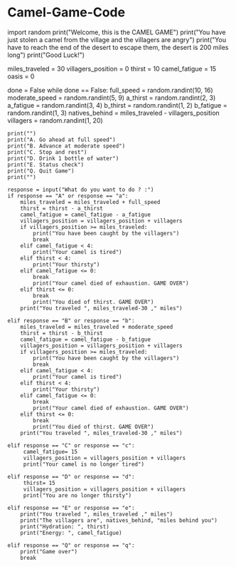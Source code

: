 # Camel-Game-Code

import random
print("Welcome, this is the CAMEL GAME")
print("You have just stolen a camel from the village and the villagers are angry")
print("You have to reach the end of the desert to escape them, the desert is 200 miles long")
print("Good Luck!")
    
miles_traveled = 30
villagers_position = 0
thirst = 10
camel_fatigue = 15
oasis = 0

done = False
while done == False:
    full_speed = random.randint(10, 16)
    moderate_speed = random.randint(5, 9)
    a_thirst = random.randint(2, 3)
    a_fatigue = random.randint(3, 4)
    b_thirst = random.randint(1, 2)
    b_fatigue = random.randint(1, 3)
    natives_behind = miles_traveled - villagers_position
    villagers = random.randint(1, 20)

    print("")
    print("A. Go ahead at full speed")
    print("B. Advance at moderate speed")
    print("C. Stop and rest")
    print("D. Drink 1 bottle of water")
    print("E. Status check")
    print("Q. Quit Game")
    print("")

    response = input("What do you want to do ? :")
    if response == "A" or response == "a":
        miles_traveled = miles_traveled + full_speed
        thirst = thirst - a_thirst
        camel_fatigue = camel_fatigue - a_fatigue
        villagers_position = villagers_position + villagers
        if villagers_position >= miles_traveled:
            print("You have been caught by the villagers")
            break
        elif camel_fatigue < 4:
            print("Your camel is tired")
        elif thirst < 4:
            print("Your thirsty")
        elif camel_fatigue <= 0:
            break
            print("Your camel died of exhaustion. GAME OVER")
        elif thirst <= 0:
            break
            print("You died of thirst. GAME OVER")
        print("You traveled ", miles_traveled-30 ," miles")

    elif response == "B" or response == "b":
        miles_traveled = miles_traveled + moderate_speed
        thirst = thirst - b_thirst
        camel_fatigue = camel_fatigue - b_fatigue
        villagers_position = villagers_position + villagers
        if villagers_position >= miles_traveled:
            print("You have been caught by the villagers")
            break
        elif camel_fatigue < 4:
            print("Your camel is tired")
        elif thirst < 4:
            print("Your thirsty")
        elif camel_fatigue <= 0:
            break
            print("Your camel died of exhaustion. GAME OVER")
        elif thirst <= 0:
            break  
            print("You died of thirst. GAME OVER")
        print("You traveled ", miles_traveled-30 ," miles")
        
    elif response == "C" or response == "c":
         camel_fatigue= 15
         villagers_position = villagers_position + villagers
         print("Your camel is no longer tired")

    elif response == "D" or response == "d":
         thirst= 15
         villagers_position = villagers_position + villagers
         print("You are no longer thirsty")

    elif response == "E" or response == "e":
        print("You traveled ", miles_traveled ," miles")
        print("The villagers are", natives_behind, "miles behind you")
        print("Hydration: ", thirst)
        print("Energy: ", camel_fatigue)

    elif response == "Q" or response == "q":
        print("Game over")
        break
